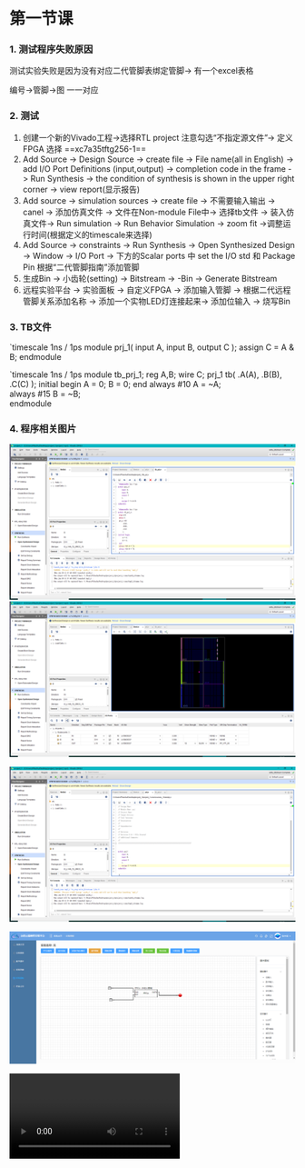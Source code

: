 # 第一节课

### 1. 测试程序失败原因

测试实验失败是因为没有对应二代管脚表绑定管脚-> 有一个excel表格

编号->管脚->图 一一对应

### 2. 测试

1. 创建一个新的Vivado工程->选择RTL project 注意勾选“不指定源文件”-> 定义 FPGA 选择 ==xc7a35tftg256-1==
2. Add Source -> Design Source -> create file -> File name(all in English) -> add I/O Port Definitions (input,output) -> completion code in the frame -> Run Synthesis -> the condition of synthesis is shown in the upper right corner -> view report(显示报告)
3. Add source -> simulation sources -> create file -> 不需要输入输出 -> canel -> 添加仿真文件 -> 文件在Non-module File中-> 选择tb文件 -> 装入仿真文件-> Run simulation -> Run Behavior Simulation -> zoom fit ->调整运行时间(根据定义的timescale来选择)
4. Add Source -> constraints -> Run Synthesis -> Open Synthesized Design -> Window -> I/O Port -> 下方的Scalar ports 中 set the I/O std 和 Package Pin 根据“二代管脚指南”添加管脚
5. 生成Bin -> 小齿轮(setting) -> Bitstream -> -Bin  -> Generate Bitstream
6. 远程实验平台 -> 实验面板 -> 自定义FPGA -> 添加输入管脚 -> 根据二代远程管脚关系添加名称 -> 添加一个实物LED灯连接起来-> 添加位输入 -> 烧写Bin

### 3. TB文件
`timescale 1ns / 1ps
module prj_1(
    input A,
    input B,
    output C
    );
    assign C = A & B;
endmodule

`timescale 1ns / 1ps
module tb_prj_1;
 reg A,B;
 wire C;
 prj_1 tb(
     .A(A),
     .B(B),
     .C(C)
     );
initial begin
     A = 0;
     B = 0;
 end
 always #10 A = ~A;    
 always #15 B = ~B;   
 endmodule

### 4. 程序相关图片

![prj.tb](%E7%AC%AC%E4%B8%80%E8%8A%82%E8%AF%BE.assets/prj.tb.png)![](%E7%AC%AC%E4%B8%80%E8%8A%82%E8%AF%BE.assets/IO_Port.png)

![prj.v](%E7%AC%AC%E4%B8%80%E8%8A%82%E8%AF%BE.assets/prj.v.png)

![远程云端](%E7%AC%AC%E4%B8%80%E8%8A%82%E8%AF%BE.assets/%E8%BF%9C%E7%A8%8B%E4%BA%91%E7%AB%AF.png)

<video src="../project1/%E8%BF%90%E8%A1%8C%E8%A7%86%E9%A2%91.mp4"></video>